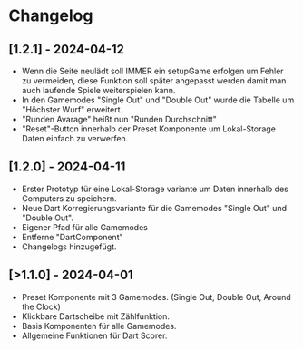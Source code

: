 # Changelog

## [1.2.1] - 2024-04-12
- Wenn die Seite neulädt soll IMMER ein setupGame erfolgen um Fehler zu vermeiden,
diese Funktion soll später angepasst werden damit man auch laufende Spiele weiterspielen kann.
- In den Gamemodes "Single Out" und "Double Out" wurde die Tabelle um "Höchster Wurf" erweitert.
- "Runden Avarage" heißt nun "Runden Durchschnitt"
- "Reset"-Button innerhalb der Preset Komponente um Lokal-Storage Daten einfach zu verwerfen.

## [1.2.0] - 2024-04-11
- Erster Prototyp für eine Lokal-Storage variante um Daten innerhalb des Computers zu speichern.
- Neue Dart Korregierungsvariante für die Gamemodes "Single Out" und "Double Out".
- Eigener Pfad für alle Gamemodes 
- Entferne "DartComponent"
- Changelogs hinzugefügt.

## [>1.1.0] - 2024-04-01
- Preset Komponente mit 3 Gamemodes. (Single Out, Double Out, Around the Clock)
- Klickbare Dartscheibe mit Zählfunktion.
- Basis Komponenten für alle Gamemodes.
- Allgemeine Funktionen für Dart Scorer.